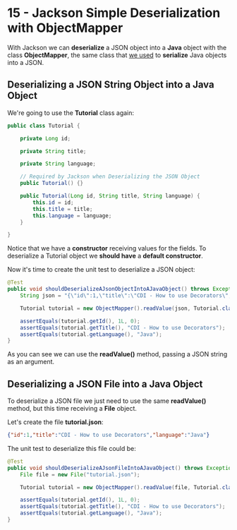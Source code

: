 # 15 - Jackson Simple Deserialization with ObjectMapper

With Jackson we can **deserialize** a JSON object into a **Java** object with the class **ObjectMapper**, the same class that [we used]() to **serialize** Java objects into a JSON.

## Deserializing a JSON String Object into a Java Object

We're going to use the **Tutorial** class again:

```java
public class Tutorial {

	private Long id;

	private String title;

	private String language;

	// Required by Jackson when Deserializing the JSON Object
	public Tutorial() {}

	public Tutorial(Long id, String title, String language) {
		this.id = id;
		this.title = title;
		this.language = language;
	}

}
```

Notice that we have a **constructor** receiving values for the fields. To deserialize a Tutorial object we **should have** a **default constructor**.

Now it's time to create the unit test to deserialize a JSON object:

```java
@Test
public void shouldDeserializeAJsonObjectIntoAJavaObject() throws Exception {
	String json = "{\"id\":1,\"title\":\"CDI - How to use Decorators\",\"language\":\"Java\"}";

	Tutorial tutorial = new ObjectMapper().readValue(json, Tutorial.class);

	assertEquals(tutorial.getId(), 1L, 0);
	assertEquals(tutorial.getTitle(), "CDI - How to use Decorators");
	assertEquals(tutorial.getLanguage(), "Java");
}
```

As you can see we can use the **readValue()** method, passing a JSON string as an argument.

## Deserializing a JSON File into a Java Object

To deserialize a JSON file we just need to use the same **readValue()** method, but this time receiving a **File** object.

Let's create the file **tutorial.json**:

```json
{"id":1,"title":"CDI - How to use Decorators","language":"Java"}
```

The unit test to deserialize this file could be:

```java
@Test
public void shouldDeserializeAJsonFileIntoAJavaObject() throws Exception {
	File file = new File("tutorial.json");

	Tutorial tutorial = new ObjectMapper().readValue(file, Tutorial.class);

	assertEquals(tutorial.getId(), 1L, 0);
	assertEquals(tutorial.getTitle(), "CDI - How to use Decorators");
	assertEquals(tutorial.getLanguage(), "Java");
}
```

